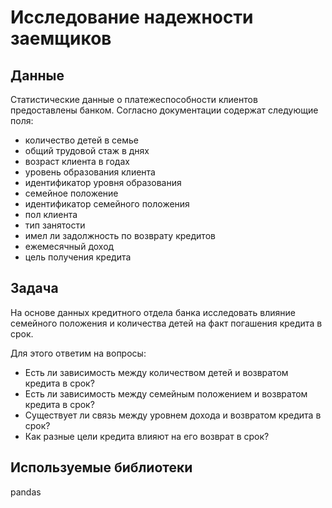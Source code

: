 # Исследование надежности заемщиков


## Данные

Статистические данные о платежеспособности клиентов предоставлены банком. Согласно документации содержат следующие поля:

  * количество детей в семье
  * общий трудовой стаж в днях
  * возраст клиента в годах
  * уровень образования клиента
  * идентификатор уровня образования
  * семейное положение
  * идентификатор семейного положения
  * пол клиента
  * тип занятости
  * имел ли задолжность по возврату кредитов
  * ежемесячный доход
  * цель получения кредита
  
  
## Задача

На основе данных кредитного отдела банка исследовать влияние семейного положения и количества детей на факт погашения кредита в срок. 

Для этого ответим на вопросы:
-  Есть ли зависимость между количеством детей и возвратом кредита в срок?
-  Есть ли зависимость между семейным положением и возвратом кредита в срок?
-  Существует ли связь между уровнем дохода и возвратом кредита в срок?
-  Как разные цели кредита влияют на его возврат в срок?  


## Используемые библиотеки

pandas
